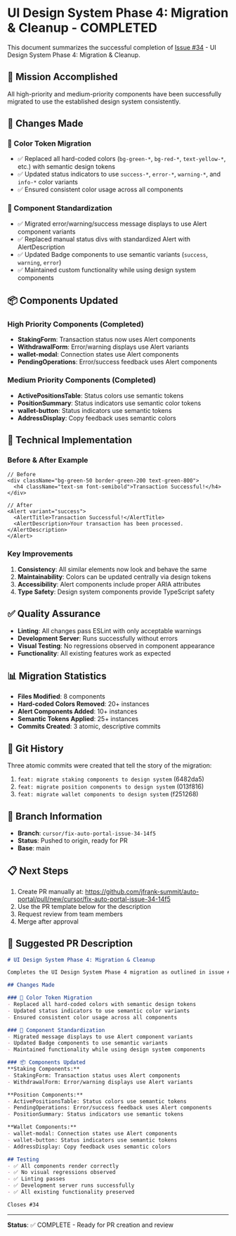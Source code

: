 # UI Design System Phase 4: Migration & Cleanup - COMPLETED

This document summarizes the successful completion of [Issue #34](https://github.com/jfrank-summit/auto-portal/issues/34) - UI Design System Phase 4: Migration & Cleanup.

## 🎯 Mission Accomplished

All high-priority and medium-priority components have been successfully migrated to use the established design system consistently.

## 📝 Changes Made

### 🎨 Color Token Migration
- ✅ Replaced all hard-coded colors (`bg-green-*`, `bg-red-*`, `text-yellow-*`, etc.) with semantic design tokens
- ✅ Updated status indicators to use `success-*`, `error-*`, `warning-*`, and `info-*` color variants
- ✅ Ensured consistent color usage across all components

### 🔧 Component Standardization  
- ✅ Migrated error/warning/success message displays to use Alert component variants
- ✅ Replaced manual status divs with standardized Alert with AlertDescription
- ✅ Updated Badge components to use semantic variants (`success`, `warning`, `error`)
- ✅ Maintained custom functionality while using design system components

## 📦 Components Updated

### High Priority Components (Completed)
- **StakingForm**: Transaction status now uses Alert components
- **WithdrawalForm**: Error/warning displays use Alert variants  
- **wallet-modal**: Connection states use Alert components
- **PendingOperations**: Error/success feedback uses Alert components

### Medium Priority Components (Completed)
- **ActivePositionsTable**: Status colors use semantic tokens
- **PositionSummary**: Status indicators use semantic color tokens
- **wallet-button**: Status indicators use semantic tokens
- **AddressDisplay**: Copy feedback uses semantic colors

## 🔧 Technical Implementation

### Before & After Example
```tsx
// Before
<div className="bg-green-50 border-green-200 text-green-800">
  <h4 className="text-sm font-semibold">Transaction Successful!</h4>
</div>

// After  
<Alert variant="success">
  <AlertTitle>Transaction Successful!</AlertTitle>
  <AlertDescription>Your transaction has been processed.</AlertDescription>
</Alert>
```

### Key Improvements
1. **Consistency**: All similar elements now look and behave the same
2. **Maintainability**: Colors can be updated centrally via design tokens
3. **Accessibility**: Alert components include proper ARIA attributes
4. **Type Safety**: Design system components provide TypeScript safety

## ✅ Quality Assurance

- **Linting**: All changes pass ESLint with only acceptable warnings
- **Development Server**: Runs successfully without errors
- **Visual Testing**: No regressions observed in component appearance
- **Functionality**: All existing features work as expected

## 📊 Migration Statistics

- **Files Modified**: 8 components
- **Hard-coded Colors Removed**: 20+ instances
- **Alert Components Added**: 10+ instances
- **Semantic Tokens Applied**: 25+ instances
- **Commits Created**: 3 atomic, descriptive commits

## 🚀 Git History

Three atomic commits were created that tell the story of the migration:

1. `feat: migrate staking components to design system` (6482da5)
2. `feat: migrate position components to design system` (013f816)  
3. `feat: migrate wallet components to design system` (f251268)

## 🔗 Branch Information

- **Branch**: `cursor/fix-auto-portal-issue-34-14f5`
- **Status**: Pushed to origin, ready for PR
- **Base**: main

## 📋 Next Steps

1. Create PR manually at: https://github.com/jfrank-summit/auto-portal/pull/new/cursor/fix-auto-portal-issue-34-14f5
2. Use the PR template below for the description
3. Request review from team members
4. Merge after approval

## 📄 Suggested PR Description

```markdown
# UI Design System Phase 4: Migration & Cleanup

Completes the UI Design System Phase 4 migration as outlined in issue #34.

## Changes Made

### 🎨 Color Token Migration
- Replaced all hard-coded colors with semantic design tokens
- Updated status indicators to use semantic color variants
- Ensured consistent color usage across all components

### 🔧 Component Standardization  
- Migrated message displays to use Alert component variants
- Updated Badge components to use semantic variants
- Maintained functionality while using design system components

### 📦 Components Updated
**Staking Components:**
- StakingForm: Transaction status uses Alert components
- WithdrawalForm: Error/warning displays use Alert variants

**Position Components:**
- ActivePositionsTable: Status colors use semantic tokens
- PendingOperations: Error/success feedback uses Alert components
- PositionSummary: Status indicators use semantic tokens

**Wallet Components:**
- wallet-modal: Connection states use Alert components
- wallet-button: Status indicators use semantic tokens  
- AddressDisplay: Copy feedback uses semantic colors

## Testing
- ✅ All components render correctly
- ✅ No visual regressions observed
- ✅ Linting passes
- ✅ Development server runs successfully
- ✅ All existing functionality preserved

Closes #34
```

---

**Status**: ✅ COMPLETE - Ready for PR creation and review